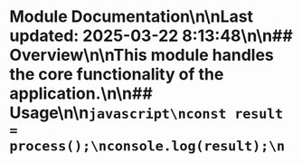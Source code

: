 # Module Documentation\n\nLast updated: 2025-03-22 8:13:48\n\n## Overview\n\nThis module handles the core functionality of the application.\n\n## Usage\n\n```javascript\nconst result = process();\nconsole.log(result);\n```
